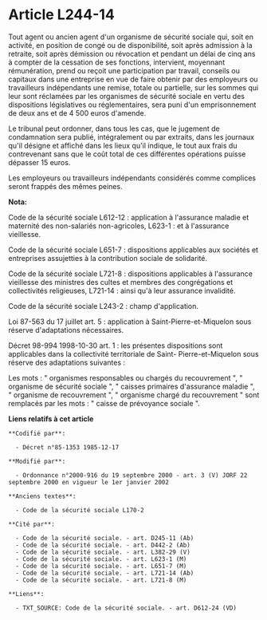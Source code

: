 # Article L244-14

Tout agent ou ancien agent d'un organisme de sécurité sociale qui, soit en activité, en position de congé ou de
disponibilité, soit après admission à la retraite, soit après démission ou révocation et pendant un délai de cinq ans à
compter de la cessation de ses fonctions, intervient, moyennant rémunération, prend ou reçoit une participation par travail,
conseils ou capitaux dans une entreprise en vue de faire obtenir par des employeurs ou travailleurs indépendants une remise,
totale ou partielle, sur les sommes qui leur sont réclamées par les organismes de sécurité sociale en vertu des dispositions
législatives ou réglementaires, sera puni d'un emprisonnement de deux ans et de 4 500 euros d'amende.

Le tribunal peut ordonner, dans tous les cas, que le jugement de condamnation sera publié, intégralement ou par extraits,
dans les journaux qu'il désigne et affiché dans les lieux qu'il indique, le tout aux frais du contrevenant sans que le coût
total de ces différentes opérations puisse dépasser 15 euros.

Les employeurs ou travailleurs indépendants considérés comme complices seront frappés des mêmes peines.

**Nota:**

Code de la sécurité sociale L612-12 : application à l'assurance maladie et maternité des non-salariés non-agricoles, L623-1 :
et à l'assurance vieillesse. 

Code de la sécurité sociale L651-7 : dispositions applicables aux sociétés et entreprises assujetties à la contribution
sociale de solidarité. 

Code de la sécurité sociale L721-8 : dispositions applicables à l'assurance vieillesse des ministres des cultes et membres
des congrégations et collectivités religieuses, L721-14 : ainsi qu'à leur assurance invalidité. 

Code de la sécurité sociale L243-2 : champ d'application. 

Loi 87-563 du 17 juillet art. 5 : application à Saint-Pierre-et-Miquelon sous réserve d'adaptations nécessaires. 

Décret 98-994 1998-10-30 art. 1 : les présentes dispositions sont applicables dans la collectivité territoriale de Saint-
Pierre-et-Miquelon sous réserve des adaptations suivantes : 

Les mots : " organismes responsables ou chargés du recouvrement ", " organisme de sécurité sociale ", " caisses primaires
d'assurance maladie ", " organisme de recouvrement ", " organisme chargé du recouvrement " sont remplacés par les mots : "
caisse de prévoyance sociale ".

**Liens relatifs à cet article**

	**Codifié par**:

	  - Décret n°85-1353 1985-12-17

	**Modifié par**:

	  - Ordonnance n°2000-916 du 19 septembre 2000 - art. 3 (V) JORF 22 septembre 2000 en vigueur le 1er janvier 2002

	**Anciens textes**:

	  - Code de la sécurité sociale L170-2

	**Cité par**:

	  - Code de la sécurité sociale. - art. D245-11 (Ab)
	  - Code de la sécurité sociale. - art. D442-2 (Ab)
	  - Code de la sécurité sociale. - art. L382-29 (V)
	  - Code de la sécurité sociale. - art. L623-1 (M)
	  - Code de la sécurité sociale. - art. L651-7 (M)
	  - Code de la sécurité sociale. - art. L721-14 (Ab)
	  - Code de la sécurité sociale. - art. L721-8 (M)

	**Liens**:

	  - TXT_SOURCE: Code de la sécurité sociale. - art. D612-24 (VD)
